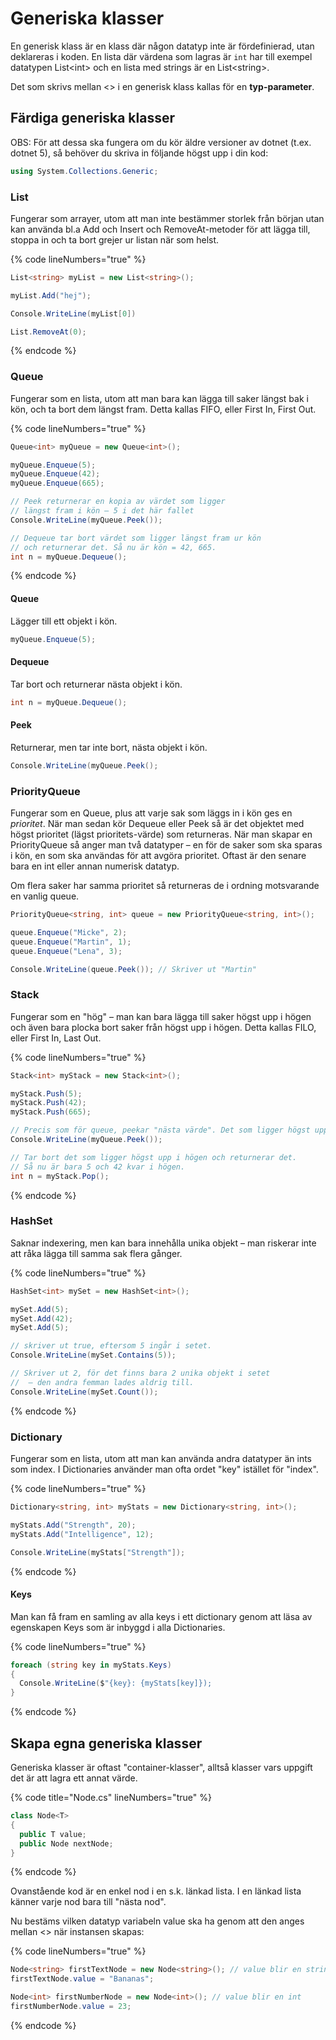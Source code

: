 # Generiska klasser

En generisk klass är en klass där någon datatyp inte är fördefinierad, utan deklareras i koden. En lista där värdena som lagras är `int` har till exempel datatypen List\<int> och en lista med strings är en List\<string>.

Det som skrivs mellan <> i en generisk klass kallas för en **typ-parameter**.

## Färdiga generiska klasser

OBS: För att dessa ska fungera om du kör äldre versioner av dotnet (t.ex. dotnet 5), så behöver du skriva in följande högst upp i din kod:

```csharp
using System.Collections.Generic;
```

### List

Fungerar som arrayer, utom att man inte bestämmer storlek från början utan kan använda bl.a Add och Insert och RemoveAt-metoder för att lägga till, stoppa in och ta bort grejer ur listan när som helst.

{% code lineNumbers="true" %}
```csharp
List<string> myList = new List<string>();

myList.Add("hej");

Console.WriteLine(myList[0])

List.RemoveAt(0);
```
{% endcode %}

### Queue

Fungerar som en lista, utom att man bara kan lägga till saker längst bak i kön, och ta bort dem längst fram. Detta kallas FIFO, eller First In, First Out.

{% code lineNumbers="true" %}
```csharp
Queue<int> myQueue = new Queue<int>();

myQueue.Enqueue(5);
myQueue.Enqueue(42);
myQueue.Enqueue(665);

// Peek returnerar en kopia av värdet som ligger 
// längst fram i kön – 5 i det här fallet
Console.WriteLine(myQueue.Peek());

// Dequeue tar bort värdet som ligger längst fram ur kön 
// och returnerar det. Så nu är kön = 42, 665.
int n = myQueue.Dequeue();
```
{% endcode %}

#### Queue

Lägger till ett objekt i kön.

```csharp
myQueue.Enqueue(5);
```

#### Dequeue

Tar bort och returnerar nästa objekt i kön.

```csharp
int n = myQueue.Dequeue();
```

#### Peek

Returnerar, men tar inte bort, nästa objekt i kön.

```csharp
Console.WriteLine(myQueue.Peek();
```

### PriorityQueue

Fungerar som en Queue, plus att varje sak som läggs in i kön ges en _prioritet_. När man sedan kör Dequeue eller Peek så är det objektet med högst prioritet (lägst prioritets-värde) som returneras. När man skapar en PriorityQueue så anger man två datatyper – en för de saker som ska sparas i kön, en som ska användas för att avgöra prioritet. Oftast är den senare bara en int eller annan numerisk datatyp.

Om flera saker har samma prioritet så returneras de i ordning motsvarande en vanlig queue.

```csharp
PriorityQueue<string, int> queue = new PriorityQueue<string, int>();

queue.Enqueue("Micke", 2);
queue.Enqueue("Martin", 1);
queue.Enqueue("Lena", 3);

Console.WriteLine(queue.Peek()); // Skriver ut "Martin"
```

### Stack

Fungerar som en "hög" – man kan bara lägga till saker högst upp i högen och även bara plocka bort saker från högst upp i högen. Detta kallas FILO, eller First In, Last Out.

{% code lineNumbers="true" %}
```csharp
Stack<int> myStack = new Stack<int>();

myStack.Push(5);
myStack.Push(42);
myStack.Push(665);

// Precis som för queue, peekar "nästa värde". Det som ligger högst upp – 665.
Console.WriteLine(myQueue.Peek());

// Tar bort det som ligger högst upp i högen och returnerar det.
// Så nu är bara 5 och 42 kvar i högen.
int n = myStack.Pop();
```
{% endcode %}

### HashSet

Saknar indexering, men kan bara innehålla unika objekt – man riskerar inte att råka lägga till samma sak flera gånger.

{% code lineNumbers="true" %}
```csharp
HashSet<int> mySet = new HashSet<int>();

mySet.Add(5);
mySet.Add(42);
mySet.Add(5);

// skriver ut true, eftersom 5 ingår i setet.
Console.WriteLine(mySet.Contains(5));

// Skriver ut 2, för det finns bara 2 unika objekt i setet
//  – den andra femman lades aldrig till.
Console.WriteLine(mySet.Count());
```
{% endcode %}

### Dictionary

Fungerar som en lista, utom att man kan använda andra datatyper än ints som index. I Dictionaries använder man ofta ordet "key" istället för "index".

{% code lineNumbers="true" %}
```csharp
Dictionary<string, int> myStats = new Dictionary<string, int>();

myStats.Add("Strength", 20);
myStats.Add("Intelligence", 12);

Console.WriteLine(myStats["Strength"]);
```
{% endcode %}

#### Keys

Man kan få fram en samling av alla keys i ett dictionary genom att läsa av egenskapen Keys som är inbyggd i alla Dictionaries.

{% code lineNumbers="true" %}
```csharp
foreach (string key in myStats.Keys)
{
  Console.WriteLine($"{key}: {myStats[key]});
}
```
{% endcode %}

## Skapa egna generiska klasser

Generiska klasser är oftast "container-klasser", alltså klasser vars uppgift det är att lagra ett annat värde.

{% code title="Node.cs" lineNumbers="true" %}
```csharp
class Node<T>
{
  public T value;
  public Node nextNode;
}
```
{% endcode %}

Ovanstående kod är en enkel nod i en s.k. länkad lista. I en länkad lista känner varje nod bara till "nästa nod".&#x20;

Nu bestäms vilken datatyp variabeln value ska ha genom att den anges mellan <> när instansen skapas:

{% code lineNumbers="true" %}
```csharp
Node<string> firstTextNode = new Node<string>(); // value blir en string
firstTextNode.value = "Bananas";

Node<int> firstNumberNode = new Node<int>(); // value blir en int
firstNumberNode.value = 23;
```
{% endcode %}
